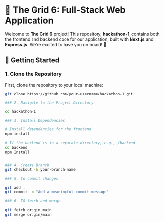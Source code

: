 # 🌟 The Grid 6: Full-Stack Web Application

Welcome to **The Grid 6** project! This repository, **hackathon-1**, contains both the frontend and backend code for our application, built with **Next.js** and **Express.js**. We’re excited to have you on board! 🎉

## 🚀 Getting Started

### 1. Clone the Repository

First, clone the repository to your local machine:

```bash
git clone https://github.com/your-username/hackathon-1.git

### 2. Navigate to the Project Directory

cd hackathon-1 

### 3. Install Dependencies

# Install dependencies for the frontend
npm install

# If the backend is in a separate directory, e.g., /backend
cd backend
npm Install


### 4. Create Branch
git checkout -b your-branch-name

### 5. To commit changes 

git add .
git commit -m "Add a meaningful commit message"

### 6. TO fetch and merge

git fetch origin main
git merge origin/main

